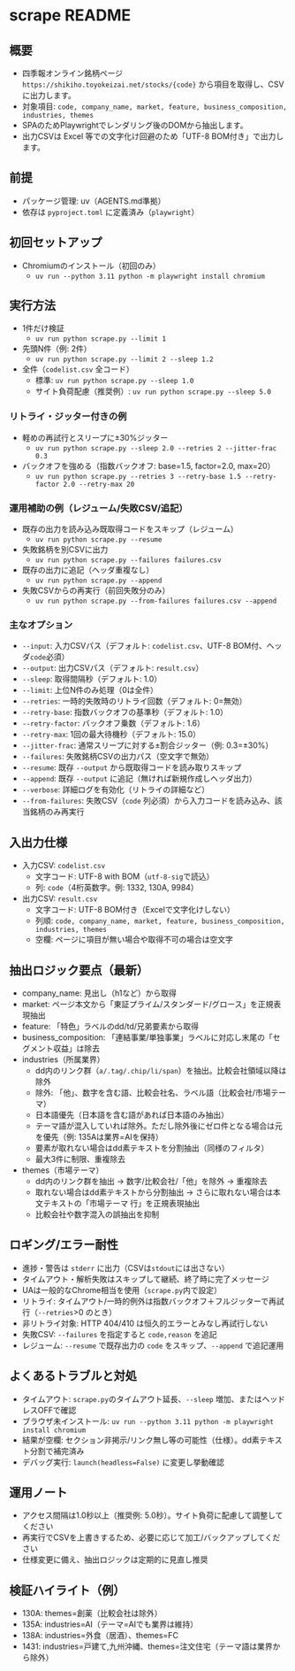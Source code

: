 # scrape README

## 概要
- 四季報オンライン銘柄ページ `https://shikiho.toyokeizai.net/stocks/{code}` から項目を取得し、CSVに出力します。
- 対象項目: `code, company_name, market, feature, business_composition, industries, themes`
- SPAのためPlaywrightでレンダリング後のDOMから抽出します。
- 出力CSVは Excel 等での文字化け回避のため「UTF-8 BOM付き」で出力します。

## 前提
- パッケージ管理: uv（AGENTS.md準拠）
- 依存は `pyproject.toml` に定義済み（`playwright`）

## 初回セットアップ
- Chromiumのインストール（初回のみ）
  - `uv run --python 3.11 python -m playwright install chromium`

## 実行方法
- 1件だけ検証
  - `uv run python scrape.py --limit 1`
- 先頭N件（例: 2件）
  - `uv run python scrape.py --limit 2 --sleep 1.2`
- 全件（`codelist.csv` 全コード）
  - 標準: `uv run python scrape.py --sleep 1.0`
  - サイト負荷配慮（推奨例）: `uv run python scrape.py --sleep 5.0`

### リトライ・ジッター付きの例
- 軽めの再試行とスリープに±30%ジッター
  - `uv run python scrape.py --sleep 2.0 --retries 2 --jitter-frac 0.3`
- バックオフを強める（指数バックオフ: base=1.5, factor=2.0, max=20）
  - `uv run python scrape.py --retries 3 --retry-base 1.5 --retry-factor 2.0 --retry-max 20`

### 運用補助の例（レジューム/失敗CSV/追記）
- 既存の出力を読み込み既取得コードをスキップ（レジューム）
  - `uv run python scrape.py --resume`
- 失敗銘柄を別CSVに出力
  - `uv run python scrape.py --failures failures.csv`
- 既存の出力に追記（ヘッダ重複なし）
  - `uv run python scrape.py --append`
- 失敗CSVからの再実行（前回失敗分のみ）
  - `uv run python scrape.py --from-failures failures.csv --append`

### 主なオプション
- `--input`: 入力CSVパス（デフォルト: `codelist.csv`、UTF-8 BOM付、ヘッダ`code`必須）
- `--output`: 出力CSVパス（デフォルト: `result.csv`）
- `--sleep`: 取得間隔秒（デフォルト: 1.0）
- `--limit`: 上位N件のみ処理（0は全件）
- `--retries`: 一時的失敗時のリトライ回数（デフォルト: 0=無効）
- `--retry-base`: 指数バックオフの基準秒（デフォルト: 1.0）
- `--retry-factor`: バックオフ乗数（デフォルト: 1.6）
- `--retry-max`: 1回の最大待機秒（デフォルト: 15.0）
- `--jitter-frac`: 通常スリープに対する±割合ジッター（例: 0.3=±30%）
- `--failures`: 失敗銘柄CSVの出力パス（空文字で無効）
- `--resume`: 既存 `--output` から既取得コードを読み取りスキップ
- `--append`: 既存 `--output` に追記（無ければ新規作成しヘッダ出力）
- `--verbose`: 詳細ログを有効化（リトライの詳細など）
- `--from-failures`: 失敗CSV（`code` 列必須）から入力コードを読み込み、該当銘柄のみ再実行

## 入出力仕様
- 入力CSV: `codelist.csv`
  - 文字コード: UTF-8 with BOM（`utf-8-sig`で読込）
  - 列: `code`（4桁英数字。例: 1332, 130A, 9984）
- 出力CSV: `result.csv`
  - 文字コード: UTF-8 BOM付き（Excelで文字化けしない）
  - 列順: `code, company_name, market, feature, business_composition, industries, themes`
  - 空欄: ページに項目が無い場合や取得不可の場合は空文字

## 抽出ロジック要点（最新）
- company_name: 見出し（h1など）から取得
- market: ページ本文から「東証プライム/スタンダード/グロース」を正規表現抽出
- feature: 「特色」ラベルのdd/td/兄弟要素から取得
- business_composition: 「連結事業/単独事業」ラベルに対応し末尾の「セグメント収益」は除去
- industries（所属業界）
  - dd内のリンク群（`a/.tag/.chip/li/span`）を抽出。比較会社領域以降は除外
  - 除外: 「他」、数字を含む語、比較会社名、ラベル語（比較会社/市場テーマ）
  - 日本語優先（日本語を含む語があれば日本語のみ抽出）
  - テーマ語が混入していれば除外。ただし除外後にゼロ件となる場合は元を優先（例: 135Aは業界=AIを保持）
  - 要素が取れない場合はdd素テキストを分割抽出（同様のフィルタ）
  - 最大3件に制限、重複除去
- themes（市場テーマ）
  - dd内のリンク群を抽出 → 数字/比較会社/「他」を除外 → 重複除去
  - 取れない場合はdd素テキストから分割抽出 → さらに取れない場合は本文テキストの「市場テーマ 行」を正規表現抽出
  - 比較会社や数字混入の誤抽出を抑制

## ロギング/エラー耐性
- 進捗・警告は `stderr` に出力（CSVは`stdout`には出さない）
- タイムアウト・解析失敗はスキップして継続、終了時に完了メッセージ
- UAは一般的なChrome相当を使用（`scrape.py`内で設定）
- リトライ: タイムアウト/一時的例外は指数バックオフ＋フルジッターで再試行（`--retries`>0 のとき）
- 非リトライ対象: HTTP 404/410 は恒久的エラーとみなし再試行しない
- 失敗CSV: `--failures` を指定すると `code,reason` を追記
- レジューム: `--resume` で既存出力の `code` をスキップ、`--append` で追記運用

## よくあるトラブルと対処
- タイムアウト: `scrape.py`のタイムアウト延長、`--sleep` 増加、またはヘッドレスOFFで確認
- ブラウザ未インストール: `uv run --python 3.11 python -m playwright install chromium`
- 結果が空欄: セクション非掲示/リンク無し等の可能性（仕様）。dd素テキスト分割で補完済み
- デバッグ実行: `launch(headless=False)` に変更し挙動確認

## 運用ノート
- アクセス間隔は1.0秒以上（推奨例: 5.0秒）。サイト負荷に配慮して調整してください
- 再実行でCSVを上書きするため、必要に応じて加工/バックアップしてください
- 仕様変更に備え、抽出ロジックは定期的に見直し推奨

## 検証ハイライト（例）
- 130A: themes=創薬（比較会社は除外）
- 135A: industries=AI（テーマ=AIでも業界は維持）
- 138A: industries=外食（居酒）、themes=FC
- 1431: industries=戸建て,九州沖縄、themes=注文住宅（テーマ語は業界から除外）
